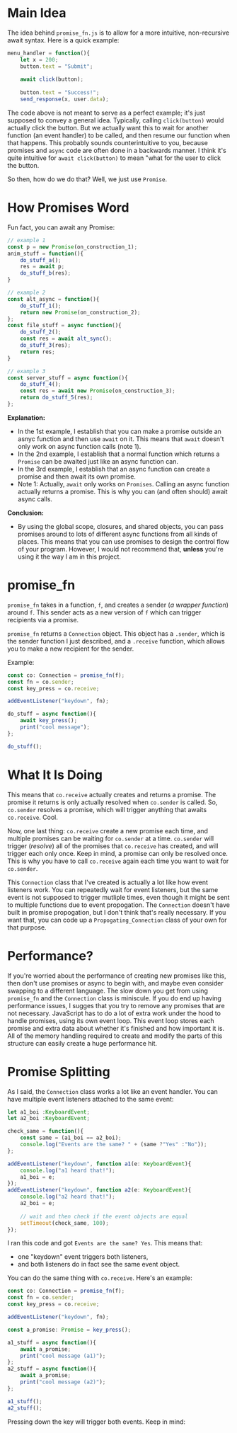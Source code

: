 
# Main Idea
The idea behind `promise_fn.js` is to allow for a more intuitive, non-recursive await syntax. Here is a quick example:

```js
menu_handler = function(){
    let x = 200;
    button.text = "Submit";
    
    await click(button);
    
    button.text = "Success!";
    send_response(x, user.data);
```

The code above is not meant to serve as a perfect example; it's just supposed to convey a general idea. Typically, calling `click(button)` would actually click the button. But we actually want this to wait for another function (an event handler) to be called, and then resume our function when that happens. This probably sounds counterintuitive to you, because promises and `async` code are often done in a backwards manner. I think it's quite intuitive for `await click(button)` to mean "what for the user to click the button.

So then, how do we do that? Well, we just use `Promise`.

# How Promises Word
Fun fact, you can await any Promise:

```js
// example 1
const p = new Promise(on_construction_1);
anim_stuff = function(){
    do_stuff_a();
    res = await p;
    do_stuff_b(res);
}

// example 2
const alt_async = function(){
    do_stuff_1();
    return new Promise(on_construction_2);
};
const file_stuff = async function(){
    do_stuff_2();
    const res = await alt_sync();
    do_stuff_3(res);
    return res;
}

// example 3
const server_stuff = async function(){
    do_stuff_4();
    const res = await new Promise(on_construction_3);
    return do_stuff_5(res);
};
```

**Explanation:**
* In the 1st example, I establish that you can make a promise outside an asnyc function and then use `await` on it. This means that `await` doesn't only work on async function calls (note 1).
* In the 2nd example, I establish that a normal function which returns a `Promise` can be awaited just like an async function can.
* In the 3rd example, I establish that an async function can create a promise and then await its own promise.
* Note 1: Actually, `await` only works on `Promises`. Calling an async function actually returns a promise. This is why you can (and often should) await async calls.

**Conclusion:**
* By using the global scope, closures, and shared objects, you can pass promises around to lots of different async functions from all kinds of places. This means that you can use promises to design the control flow of your program. However, I would not recommend that, **unless** you're using it the way I am in this project.

# promise_fn
`promise_fn` takes in a function, `f`, and creates a sender (*a wrapper function*) around `f`. This sender acts as a new version of `f` which can trigger recipients via a promise.

`promise_fn` returns a `Connection` object. This object has a `.sender`, which is the sender function I just described, and a `.receive` function, which allows you to make a new recipient for the sender.

Example:
```ts
const co: Connection = promise_fn(f);
const fn = co.sender;
const key_press = co.receive;

addEventListener("keydown", fn);

do_stuff = async function(){
    await key_press();
    print("cool message");
};

do_stuff();
```

# What It Is Doing
This means that `co.receive` actually creates and returns a promise. The promise it returns is only actually resolved when `co.sender` is called. So, `co.sender` resolves a promise, which will trigger anything that awaits `co.receive`. Cool.

Now, one last thing: `co.receive` create a new promise each time, and multiple promises can be waiting for `co.sender` at a time. `co.sender` will trigger (*resolve*) all of the promises that `co.receive` has created, and will trigger each only once. Keep in mind, a promise can only be resolved once. This is why you have to call `co.receive` again each time you want to wait for `co.sender`.

This `Connection` class that I've created is actually a lot like how event listeners work. You can repeatedly wait for event listeners, but the same event is not supposed to trigger mutliple times, even though it might be sent to multiple functions due to event propogation. The `Connection` doesn't have built in promise propogation, but I don't think that's really necessary. If you want that, you can code up a `Propogating_Connection` class of your own for that purpose.

# Performance?
If you're worried about the performance of creating new promises like this, then don't use promises or async to begin with, and maybe even consider swapping to a different language. The slow down you get from using `promise_fn` and the `Connection` class is miniscule. If you do end up having performance issues, I sugges that you try to remove any promises that are not necessary. JavaScript has to do a lot of extra work under the hood to handle promises, using its own event loop. This event loop stores each promise and extra data about whether it's finished and how important it is. All of the memory handling required to create and modify the parts of this structure can easily create a huge performance hit.

# Promise Splitting
As I said, the `Connection` class works a lot like an event handler. You can have multiple event listeners attached to the same event:

```ts
let a1_boi :KeyboardEvent;
let a2_boi :KeyboardEvent;

check_same = function(){
    const same = (a1_boi == a2_boi);
    console.log("Events are the same? " + (same ?"Yes" :"No"));
};

addEventListener("keydown", function a1(e: KeyboardEvent){
    console.log("a1 heard that!");
    a1_boi = e;
});
addEventListener("keydown", function a2(e: KeyboardEvent){
    console.log("a2 heard that!");
    a2_boi = e;
    
    // wait and then check if the event objects are equal
    setTimeout(check_same, 100);
});
```

I ran this code and got `Events are the same? Yes`. This means that:
* one "keydown" event triggers both listeners,
* and both listeners do in fact see the same event object.

You can do the same thing with `co.receive`. Here's an example:

```ts
const co: Connection = promise_fn(f);
const fn = co.sender;
const key_press = co.receive;

addEventListener("keydown", fn);

const a_promise: Promise = key_press();

a1_stuff = async function(){
    await a_promise;
    print("cool message (a1)");
};
a2_stuff = async function(){
    await a_promise;
    print("cool message (a2)");
};

a1_stuff();
a2_stuff();
```

Pressing down the key will trigger both events. Keep in mind: 

